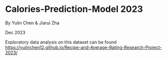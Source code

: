 
# Calories-Prediction-Model 2023

By Yulin Chen & Jiarui Zha  

Dec 2023

Exploratory data analysis on this dataset can be found
https://yulinchen12.github.io/Recipe-and-Average-Rating-Research-Project-2023/
